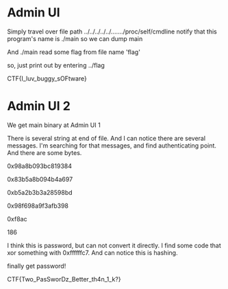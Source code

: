 # Admin UI

Simply travel over file path
../../../../../......./proc/self/cmdline notify that this program's name is ./main
so we can dump main

And ./main read some flag from file name 'flag'

so, just print out by entering ../flag

CTF{I_luv_buggy_sOFtware}


# Admin UI 2

We get main binary at Admin UI 1

There is several string at end of file. And I can notice there are several messages.
I'm searching for that messages, and find authenticating point. And there are some bytes.

0x98a8b093bc819384

0x83b5a8b094b4a697

0xb5a2b3b3a28598bd

0x98f698a9f3afb398

0xf8ac

186


I think this is password, but can not convert it directly.
I find some code that xor something with 0xffffffc7. And can notice this is hashing.

finally get password! 

CTF{Two_PasSworDz_Better_th4n_1_k?}

